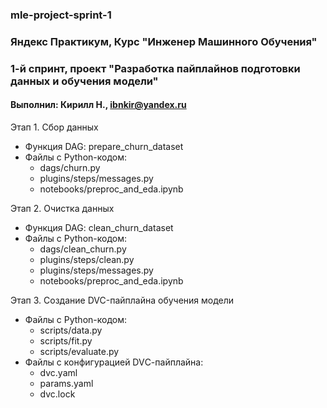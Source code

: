 ### mle-project-sprint-1

### Яндекс Практикум, Курс "Инженер Машинного Обучения" 

### 1-й спринт, проект "Разработка пайплайнов подготовки данных и обучения модели"

#### Выполнил: Кирилл Н., ibnkir@yandex.ru

Этап 1. Сбор данных
- Функция DAG: prepare_churn_dataset
- Файлы с Python-кодом:
	* dags/churn.py
	* plugins/steps/messages.py
	* notebooks/preproc_and_eda.ipynb

Этап 2. Очистка данных
- Функция DAG: clean_churn_dataset
- Файлы с Python-кодом:
	* dags/clean_churn.py
	* plugins/steps/clean.py
	* plugins/steps/messages.py
	* notebooks/preproc_and_eda.ipynb

Этап 3. Создание DVC-пайплайна обучения модели
- Файлы с Python-кодом:
	* scripts/data.py
	* scripts/fit.py
	* scripts/evaluate.py
- Файлы с конфигурацией DVС-пайплайна:
	* dvc.yaml
	* params.yaml
	* dvc.lock
	